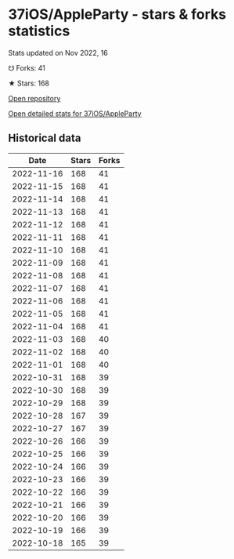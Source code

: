 # 37iOS/AppleParty - stars & forks statistics

Stats updated on Nov 2022, 16

☋ Forks: 41

★ Stars: 168

[Open repository](https://github.com/37iOS/AppleParty)

[Open detailed stats for 37iOS/AppleParty](https://reviewgithub.com/rep/37iOS/AppleParty)

## Historical data
| Date | Stars | Forks |
|------|-------|-------|
| 2022-11-16 | 168 | 41 | 
| 2022-11-15 | 168 | 41 | 
| 2022-11-14 | 168 | 41 | 
| 2022-11-13 | 168 | 41 | 
| 2022-11-12 | 168 | 41 | 
| 2022-11-11 | 168 | 41 | 
| 2022-11-10 | 168 | 41 | 
| 2022-11-09 | 168 | 41 | 
| 2022-11-08 | 168 | 41 | 
| 2022-11-07 | 168 | 41 | 
| 2022-11-06 | 168 | 41 | 
| 2022-11-05 | 168 | 41 | 
| 2022-11-04 | 168 | 41 | 
| 2022-11-03 | 168 | 40 | 
| 2022-11-02 | 168 | 40 | 
| 2022-11-01 | 168 | 40 | 
| 2022-10-31 | 168 | 39 | 
| 2022-10-30 | 168 | 39 | 
| 2022-10-29 | 168 | 39 | 
| 2022-10-28 | 167 | 39 | 
| 2022-10-27 | 167 | 39 | 
| 2022-10-26 | 166 | 39 | 
| 2022-10-25 | 166 | 39 | 
| 2022-10-24 | 166 | 39 | 
| 2022-10-23 | 166 | 39 | 
| 2022-10-22 | 166 | 39 | 
| 2022-10-21 | 166 | 39 | 
| 2022-10-20 | 166 | 39 | 
| 2022-10-19 | 166 | 39 | 
| 2022-10-18 | 165 | 39 | 


